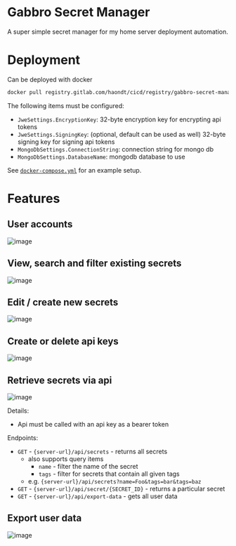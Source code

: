 # Gabbro Secret Manager

A super simple secret manager for my home server deployment automation.

# Deployment

Can be deployed with docker 

```bash
docker pull registry.gitlab.com/haondt/cicd/registry/gabbro-secret-manager:latest
```

The following items must be configured:
- `JweSettings.EncryptionKey`: 32-byte encryption key for encrypting api tokens
- `JweSettings.SigningKey`: (optional, default can be used as well) 32-byte signing key for signing api tokens
- `MongoDbSettings.ConnectionString`: connection string for mongo db
- `MongoDbSettings.DatabaseName`: mongodb database to use

See [`docker-compose.yml`](./docker-compose.yml) for an example setup.

# Features

## User accounts

![image](https://github.com/haondt/Gabbro-Secret-Manager/assets/19233365/5d3c8eab-109e-4c48-ab10-5e6eeff1ae0c)


## View, search and filter existing secrets

![image](https://github.com/haondt/Gabbro-Secret-Manager/assets/19233365/0072fcf9-6cc9-4ba8-9b40-3cb1c7a909cf)

## Edit / create new secrets

![image](https://github.com/haondt/Gabbro-Secret-Manager/assets/19233365/79f4761b-2c71-422f-849a-c581432a0688)

## Create or delete api keys

![image](https://github.com/haondt/Gabbro-Secret-Manager/assets/19233365/a32fc038-c2e7-4b66-90f7-452ceac4052d)

## Retrieve secrets via api

![image](https://github.com/haondt/Gabbro-Secret-Manager/assets/19233365/28444cdc-9d57-4c05-be95-8b362110fd2a)


Details:
- Api must be called with an api key as a bearer token

Endpoints:
- `GET` - `{server-url}/api/secrets` - returns all secrets
  - also supports query items
      - `name` - filter the name of the secret
      - `tags` - filter for secrets that contain all given tags
  - e.g. `{server-url}/api/secrets?name=Foo&tags=bar&tags=baz`
- `GET` - `{server-url}/api/secret/{SECRET_ID}` - returns a particular secret
- `GET` - `{server-url}/api/export-data` - gets all user data

## Export user data

![image](https://github.com/haondt/Gabbro-Secret-Manager/assets/19233365/ae7b7f23-81ed-404e-898f-dd1d56dea781)

